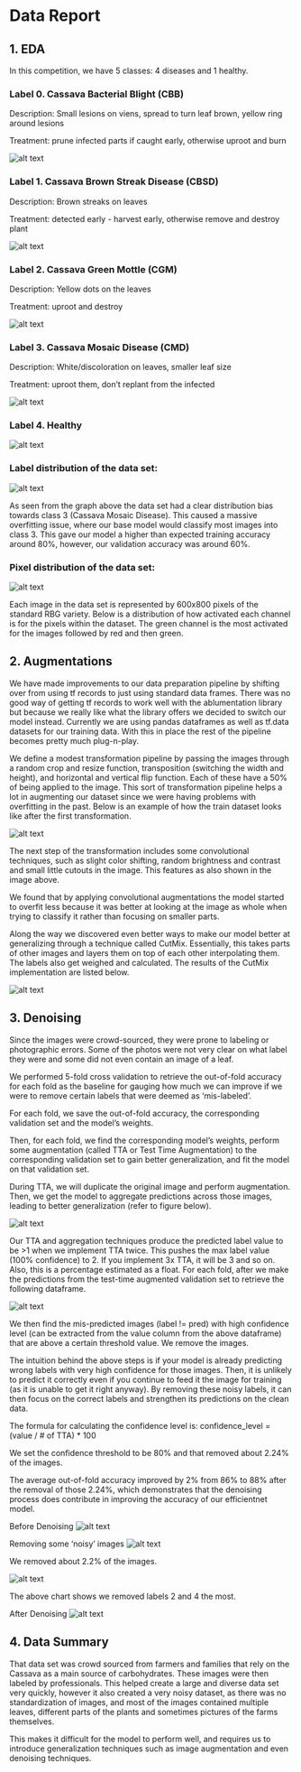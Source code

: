 # Data Report

## 1. EDA

In this competition, we have 5 classes: 4 diseases and 1 healthy.

### Label 0. Cassava Bacterial Blight (CBB)

Description: Small lesions on viens, spread to turn leaf brown, yellow ring around lesions
	
Treatment: prune infected parts if caught early, otherwise uproot and burn

![alt text](</Docs/Project/Images/Model_2_Report_Images/data_report_label_0.png>)


### Label 1. Cassava Brown Streak Disease (CBSD)

Description: Brown streaks on leaves

Treatment: detected early - harvest early, otherwise remove and destroy plant

![alt text](</Docs/Project/Images/Model_2_Report_Images/data_report_label_1.png>)

### Label 2. Cassava Green Mottle (CGM)

Description: Yellow dots on the leaves

Treatment: uproot and destroy

![alt text](</Docs/Project/Images/Model_2_Report_Images/data_report_label_2.png>)

### Label 3. Cassava Mosaic Disease (CMD)

Description: White/discoloration on leaves, smaller leaf size

Treatment: uproot them, don’t replant from the infected

![alt text](</Docs/Project/Images/Model_2_Report_Images/data_report_label_3.png>)


### Label 4. Healthy

![alt text](</Docs/Project/Images/Model_2_Report_Images/data_report_label_4.png>)


### Label distribution of the data set:

![alt text](</Docs/Project/Images/Model_2_Report_Images/data_report_distribution.png>)

As seen from the graph above the data set had a clear distribution bias towards class 3 (Cassava Mosaic Disease).  This caused a massive overfitting issue, where our base model would classify most images into class 3.  This gave our model a higher than expected training accuracy around 80%, however, our validation accuracy was around 60%.

### Pixel distribution of the data set:

![alt text](</Docs/Project/Images/Model_2_Report_Images/data_report_pixel_distribution.png>)

Each image in the data set is represented by 600x800 pixels of the standard RBG variety. Below is a distribution of how activated each channel is for the pixels within the dataset. The green channel is the most activated for the images followed by red and then green. 

## 2. Augmentations

We have made improvements to our data preparation pipeline by shifting over from using tf records to just using standard data frames. There was no good way of getting tf records to work well with the ablumentation library but because we really like what the library offers we decided to switch our model instead. Currently we are using pandas dataframes as well as tf.data datasets for our training data. With this in place the rest of the pipeline becomes pretty much plug-n-play. 

We define a modest transformation pipeline by passing the images through a random crop and resize function, transposition (switching the width and height), and horizontal and vertical flip function. Each of these have a 50% of being applied to the image. This sort of transformation pipeline helps a lot in augmenting our dataset since we were having problems with overfitting in the past. Below is an example of how the train dataset looks like after the first transformation. 

![alt text](</Docs/Project/Images/Model_2_Report_Images/data_report_augmentation_1.png>)

The next step of the transformation includes some convolutional techniques, such as slight color shifting, random brightness and contrast and small little cutouts in the image. This features as also shown in the image above. 

We found that by applying convolutional augmentations the model started to overfit less because it was better at looking at the image as whole when trying to classify it rather than focusing on smaller parts. 

Along the way we discovered even better ways to make our model better at generalizing through a technique called CutMix. Essentially, this takes parts of other images and layers them on top of each other interpolating them. The labels also get weighed and calculated. The results of the CutMix implementation are listed below.

![alt text](</Docs/Project/Images/Model_2_Report_Images/data_report_augmentation_2.png>)
 
## 3. Denoising
Since the images were crowd-sourced, they were prone to labeling or photographic errors. Some of the photos were not very clear on what label they were and some did not even contain an image of a leaf.

We performed 5-fold cross validation to retrieve the out-of-fold accuracy for each fold as the baseline for gauging how much we can improve if we were to remove certain labels that were deemed as ‘mis-labeled’.

For each fold, we save the out-of-fold accuracy, the corresponding validation set and the model’s weights.

Then, for each fold, we find the corresponding model’s weights, perform some augmentation (called TTA or Test Time Augmentation) to the corresponding validation set to gain better generalization, and fit the model on that validation set.

During TTA, we will duplicate the original image and perform augmentation. Then, we get the model to aggregate predictions across those images, leading to better generalization (refer to figure below).

![alt text](</Docs/Project/Images/Model_2_Report_Images/tta_explanation.png>)

Our TTA and aggregation techniques produce the predicted label value to be >1 when we implement TTA twice. This pushes the max label value (100% confidence) to 2. If you implement 3x TTA, it will be 3 and so on. Also, this is a percentage estimated as a float. 
For each fold, after we make the predictions from the test-time augmented validation set to retrieve the following dataframe.

![alt text](</Docs/Project/Images/Model_2_Report_Images/output_dataframe.png>)

We then find the mis-predicted images (label != pred) with high confidence level (can be extracted from the value column from the above dataframe) that are above a certain threshold value. We remove the images. 

The intuition behind the above steps is if your model is already predicting wrong labels with very high confidence for those images. Then, it is unlikely to predict it correctly even if you continue to feed it the image for training (as it is unable to get it right anyway). By removing these noisy labels, it can then focus on the correct labels and strengthen its predictions on the clean data.

The formula for calculating the confidence level is:  confidence_level = (value / # of TTA) * 100

We set the confidence threshold to be 80% and that removed about 2.24% of the images.

The average out-of-fold accuracy improved by 2% from 86% to 88% after the removal of those 2.24%, which demonstrates that the denoising process does contribute in improving the accuracy of our efficientnet model. 

Before Denoising
![alt text](</Docs/Project/Images/Model_2_Report_Images/before_denoised_pct.png>)


Removing some ‘noisy’ images
![alt text](</Docs/Project/Images/Model_2_Report_Images/pct_to_remove.png>)

We removed about 2.2% of the images.

![alt text](</Docs/Project/Images/Model_2_Report_Images/removed_labels_dist.png>)

The above chart shows we removed labels 2 and 4 the most.

After Denoising
![alt text](</Docs/Project/Images/Model_2_Report_Images/post_removed_labels.png>)


## 4. Data Summary

That data set was crowd sourced from farmers and families that rely on the Cassava as a main source of carbohydrates.  These images were then labeled by professionals. This helped create a large and diverse data set very quickly, however it also created a very noisy dataset, as there was no standardization of images, and most of the images contained multiple leaves, different parts of the plants and sometimes pictures of the farms themselves.

This makes it difficult for the model to perform well, and requires us to introduce generalization techniques such as image augmentation and even denoising techniques.
